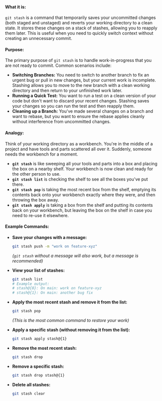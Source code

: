 #### **What it is:**

`git stash` is a command that temporarily saves your uncommitted changes (both staged and unstaged) and reverts your working directory to a clean state. It stores these changes on a stack of stashes, allowing you to reapply them later. This is useful when you need to quickly switch context without creating an unnecessary commit.

#### **Purpose:**

The primary purpose of `git stash` is to handle work-in-progress that you are not ready to commit. Common scenarios include:

- **Switching Branches:** You need to switch to another branch to fix an urgent bug or pull in new changes, but your current work is incomplete. Stashing allows you to move to the new branch with a clean working directory and then return to your unfinished work later.
- **Running a Quick Test:** You want to run a test on a clean version of your code but don't want to discard your recent changes. Stashing saves your changes so you can run the test and then reapply them.
- **Cleaning up a Branch:** You've made several changes on a branch and want to rebase, but you want to ensure the rebase applies cleanly without interference from uncommitted changes.

#### **Analogy:**

Think of your working directory as a workbench. You're in the middle of a project and have tools and parts scattered all over it. Suddenly, someone needs the workbench for a moment.

- **`git stash`** is like sweeping all your tools and parts into a box and placing the box on a nearby shelf. Your workbench is now clean and ready for the other person to use.
- **`git stash list`** is checking the shelf to see all the boxes you've put there.
- **`git stash pop`** is taking the most recent box from the shelf, emptying its contents back onto your workbench exactly where they were, and then throwing the box away.
- **`git stash apply`** is taking a box from the shelf and putting its contents back on your workbench, but leaving the box on the shelf in case you need to re-use it elsewhere.

#### **Example Commands:**

- **Save your changes with a message:**

    ```bash
    git stash push -m "work on feature-xyz"
    ```

    _(`git stash` without a message will also work, but a message is recommended)_

- **View your list of stashes:**
  
    ```bash
    git stash list
    # Example output:
    # stash@{0}: On main: work on feature-xyz
    # stash@{1}: On main: another bug fix
    ```

- **Apply the most recent stash and remove it from the list:**

    ```bash
    git stash pop
    ```

    _(This is the most common command to restore your work)_

- **Apply a specific stash (without removing it from the list):**
 
    ```bash
    git stash apply stash@{1}
    ```

- **Remove the most recent stash:**

    ```bash
    git stash drop
    ```

- **Remove a specific stash:**

    ```bash
    git stash drop stash@{1}
    ```

- **Delete all stashes:**

    ```bash
    git stash clear
    ```